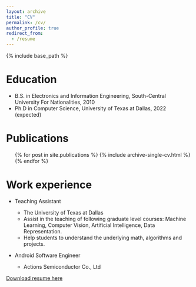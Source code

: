 ```yaml
---
layout: archive
title: "CV"
permalink: /cv/
author_profile: true
redirect_from:
  - /resume
---
```


{% include base_path %}

Education
======
* B.S. in Electronics and Information Engineering, South-Central University For Nationalities, 2010
* Ph.D in Computer Science, University of Texas at Dallas, 2022 (expected)


Publications
======
  <ul>{% for post in site.publications %}
    {% include archive-single-cv.html %}
  {% endfor %}</ul>
  
Work experience
======
* Teaching Assistant
  * The University of Texas at Dallas
  * Assist in the teaching of following graduate level courses: Machine Learning, Computer Vision, Artificial Intelligence, Data Representation.
  * Help students to understand the underlying math, algorithms and projects.

* Android Software Engineer
  * Actions Semiconductor Co., Ltd

[Download resume here](/files/Resume.pdf)
